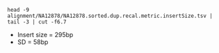 ```
head -9  alignment/NA12878/NA12878.sorted.dup.recal.metric.insertSize.tsv | tail -3 | cut -f6.7
```
  
  - Insert size = 295bp
  - SD = 58bp


